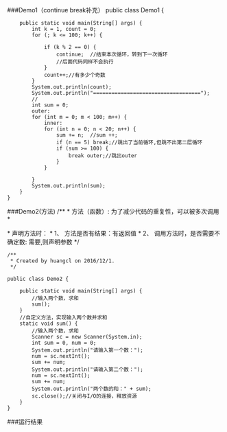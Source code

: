 ###Demo1（continue break补充）
    public class Demo1 {
    
        public static void main(String[] args) {
            int k = 1, count = 0;
            for (; k <= 100; k++) {
    
                if (k % 2 == 0) {
                    continue;  //结束本次循环，转到下一次循环
                    //后面代码同样不会执行
                }
                count++;//有多少个奇数
            }
            System.out.println(count);
            System.out.println("===================================");
            //
            int sum = 0;
            outer:
            for (int m = 0; m < 100; m++) {
                inner:
                for (int n = 0; n < 20; n++) {
                    sum += n;  //sum ++;
                    if (n == 5) break;//跳出了当前循环,但跳不出第二层循环
                    if (sum >= 100) {
                        break outer;//跳出outer
                    }
                }
    
            }
            System.out.println(sum);
        }
    }
###Demo2(方法)
    /**
     * 方法（函数）: 为了减少代码的重复性，可以被多次调用
     * <p>
     * 声明方法时：
     * 1、 方法是否有结果：有返回值
     * 2、 调用方法时，是否需要不确定数: 需要,则声明参数
     */
    
    /**
     * Created by huangcl on 2016/12/1.
     */
    
    public class Demo2 {
    
        public static void main(String[] args) {
            //输入两个数，求和
            sum();
        }
        //自定义方法，实现输入两个数并求和
        static void sum() {
            //输入两个数，求和
            Scanner sc = new Scanner(System.in);
            int sum = 0, num = 0;
            System.out.println("请输入第一个数：");
            num = sc.nextInt();
            sum += num;
            System.out.println("请输入第二个数：");
            num = sc.nextInt();
            sum += num;
            System.out.println("两个数的和：" + sum);
            sc.close();//关闭与I/O的连接，释放资源
        }
    }
###运行结果
